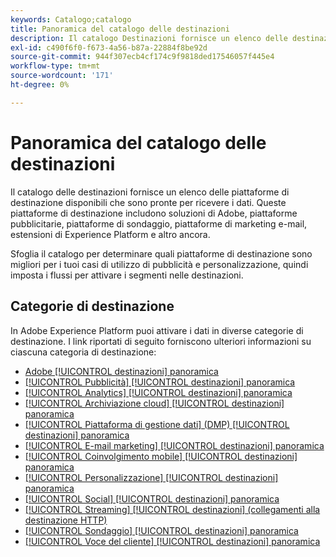 ```yaml
---
keywords: Catalogo;catalogo
title: Panoramica del catalogo delle destinazioni
description: Il catalogo Destinazioni fornisce un elenco delle destinazioni disponibili pronte per ricevere i dati. Queste destinazioni includono soluzioni di Adobe, piattaforme pubblicitarie, piattaforme di sondaggio, piattaforme di marketing via e-mail e altro ancora.
exl-id: c490f6f0-f673-4a56-b87a-22884f8be92d
source-git-commit: 944f307ecb4cf174c9f9818ded17546057f445e4
workflow-type: tm+mt
source-wordcount: '171'
ht-degree: 0%

---
```


# Panoramica del catalogo delle destinazioni

Il catalogo delle destinazioni fornisce un elenco delle piattaforme di destinazione disponibili che sono pronte per ricevere i dati. Queste piattaforme di destinazione includono soluzioni di Adobe, piattaforme pubblicitarie, piattaforme di sondaggio, piattaforme di marketing e-mail, estensioni di Experience Platform e altro ancora.

Sfoglia il catalogo per determinare quali piattaforme di destinazione sono migliori per i tuoi casi di utilizzo di pubblicità e personalizzazione, quindi imposta i flussi per attivare i segmenti nelle destinazioni.

<div id="recs-overview-body-1"></div>
<div id="recs-overview-body-2"></div>
<div id="recs-overview-body-3"></div>
<div id="recs-overview-body-4"></div>
<div id="recs-overview-body-5"></div>
<div id="recs-overview-body-6"></div>

## Categorie di destinazione

In Adobe Experience Platform puoi attivare i dati in diverse categorie di destinazione. I link riportati di seguito forniscono ulteriori informazioni su ciascuna categoria di destinazione:

- [Adobe [!UICONTROL destinazioni] panoramica](adobe/overview.md)
- [[!UICONTROL Pubblicità] [!UICONTROL destinazioni] panoramica](advertising/overview.md)
- [[!UICONTROL Analytics] [!UICONTROL destinazioni] panoramica](analytics/overview.md)
- [[!UICONTROL Archiviazione cloud] [!UICONTROL destinazioni] panoramica](cloud-storage/overview.md)
- [[!UICONTROL Piattaforma di gestione dati] (DMP) [!UICONTROL destinazioni] panoramica](data-management/overview.md)
- [[!UICONTROL E-mail marketing] [!UICONTROL destinazioni] panoramica](email-marketing/overview.md)
- [[!UICONTROL Coinvolgimento mobile] [!UICONTROL destinazioni] panoramica](mobile-engagement/overview.md)
- [[!UICONTROL Personalizzazione] [!UICONTROL destinazioni] panoramica](personalization/overview.md)
- [[!UICONTROL Social] [!UICONTROL destinazioni] panoramica](social/overview.md)
- [[!UICONTROL Streaming] [!UICONTROL destinazioni] (collegamenti alla destinazione HTTP)](streaming/http-destination.md)
- [[!UICONTROL Sondaggio] [!UICONTROL destinazioni] panoramica](survey/overview.md)
- [[!UICONTROL Voce del cliente] [!UICONTROL destinazioni] panoramica](voice/overview.md)
